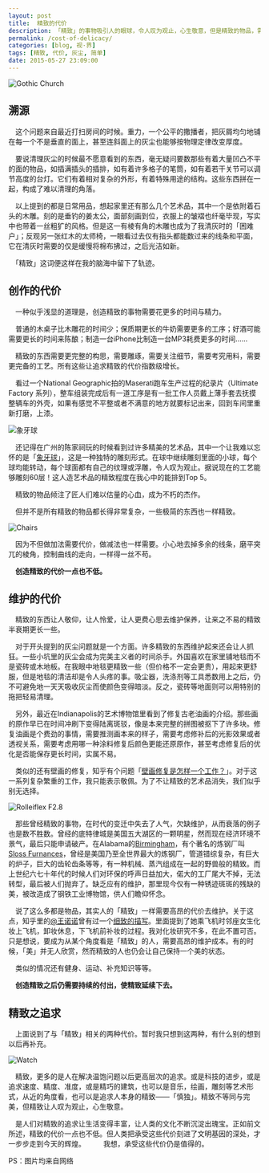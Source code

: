 ```yaml
---
layout: post
title:  精致的代价
description: 「精致」的事物吸引人的眼球，令人叹为观止，心生敬意，但是精致的物品，需要为之付出的代价似乎越高。
permalink: /cost-of-delicacy/
categories: [blog, 视·界]
tags: [精致, 代价, 灰尘, 简单]
date: 2015-05-27 23:09:00
--- 
```


![Gothic Church](http://lanternd.qiniudn.com/Pic4Post/cost-of-delicacy/gothic.jpg)

## 溯源

　这个问题来自最近打扫房间的时候。重力，一个公平的撒播者，把灰屑均匀地铺在每一个不是垂直的面上，甚至连斜面上的灰尘也能够按物理定律改变厚度。

　要说清理灰尘的时候最不愿意看到的东西，毫无疑问要数那些有着大量凹凸不平的面的物品，如插满插头的插排，如有着许多格子的笔筒，如有着若干关节可以调节高度的台灯。它们有着相对复杂的外形，有着特殊用途的结构。这些东西拼在一起，构成了难以清理的角落。

　以上提到的都是日常用品，想起家里还有那么几个艺术品，其中一个是依附着石头的木雕。刻的是垂钓的姜太公，面部刻画到位，衣服上的皱褶也纤毫毕现，写实中也带着一丝粗犷的风格。但是这一有棱有角的木雕也成为了我清灰时的「困难户」；反观另一张红木的太师椅，一眼看过去仅有指头都能数过来的线条和平面，它在清灰时需要的仅是缓慢将棉布拂过，之后光洁如新。

　「精致」这词便这样在我的脑海中留下了轨迹。

## 创作的代价

　一种似乎浅显的道理是，创造精致的事物需要花更多的时间与精力。

　普通的木桌子比木雕花的时间少；保质期更长的牛奶需要更多的工序；好酒可能需要更长的时间来陈酿；制造一台iPhone比制造一台MP3耗费更多的时间……

　精致的东西需要更完整的构思，需要雕琢，需要关注细节，需要考究用料，需要更完备的工艺。所有这些让追求精致的代价指数级增长。

　看过一个National Geographic拍的Maserati跑车生产过程的纪录片（Ultimate Factory 系列），整车组装完成后有一道工序是有一批工作人员戴上薄手套去抚摸整辆车的外壳，如果有感觉不平整或者不满意的地方就要标记出来，回到车间里重新打磨，上漆。

![象牙球](http://lanternd.qiniudn.com/Pic4Post/cost-of-delicacy/ivory.jpg)

　还记得在广州的陈家祠玩的时候看到过许多精美的艺术品，其中一个让我难以忘怀的是「[象牙球](http://baike.baidu.com/view/488093.htm#2)」，这是一种独特的雕刻形式。在球中继续雕刻里面的小球，每个球均能转动，每个球面都有自己的纹理或浮雕，令人叹为观止。据说现在的工艺能够雕刻60层！这人造艺术品的精致程度在我心中的能排到Top 5。

　精致的物品倾注了匠人们难以估量的心血，成为不朽的杰作。

　但并不是所有精致的物品都长得非常复杂，一些极简的东西也一样精致。

![Chairs](http://lanternd.qiniudn.com/Pic4Post/cost-of-delicacy/chairs.jpg)

　因为不但做加法需要代价，做减法也一样需要。小心地去掉多余的线条，磨平突兀的棱角，控制曲线的走向，一样得一丝不苟。

　**创造精致的代价一点也不低。**

## 维护的代价

　精致的东西让人敬仰，让人怜爱，让人更费心思去维护保养，让来之不易的精致半衰期更长一些。

　对于开头提到的灰尘问题就是一个方面。许多精致的东西维护起来还会让人抓狂。一些小坑里的灰尘会成为完美主义者的时间杀手。外国喜欢在家里铺地毯而不是瓷砖或木地板。在我眼中地毯更精致一些（但价格不一定会更贵），用起来更舒服，但是地毯的清洁却是令人头疼的事。吸尘器，洗涤剂等工具悉数用上之后，仍不可避免地一天天吸收灰尘而使颜色变得暗淡。反之，瓷砖等地面则可以用特别的拖把轻易清理。

　另外，最近在Indianapolis的艺术博物馆里看到了修复古老油画的介绍。那些画的原作早已在时间冲刷下变得陆离斑驳，像是本来完整的拼图被抠下了许多块。修复油画是个费劲的事情，需要推测画本来的样子，需要考虑修补后的光影效果或者透视关系，需要考虑用哪一种涂料修复后颜色更能还原原作，甚至考虑修复后的优化是否能保存更长时间，实属不易。

　类似的还有壁画的修复，知乎有个问题「[壁画修复是怎样一个工作？](http://zhi.hu/50zQ)」。对于这一系列复杂繁重的工作，我只能表示敬佩。为了不让精致的艺术品消失，我们似乎别无选择。

![Rolleiflex F2.8](http://lanternd.qiniudn.com/Pic4Post/cost-of-delicacy/rolleiflex.jpg)

　那些曾经精致的事物，在时代的变迁中失去了人气，欠缺维护，从而衰落的例子也是数不胜数。曾经的底特律城是美国五大湖区的一颗明星，然而现在经济环境不景气，最后只能申请破产。在Alabama的[Birmingham](https://www.google.com/maps/place/Sloss+Furnaces/@33.521216,-86.791437,3a,75y,157.05h,90t/data=!3m4!1e1!3m2!1sITE9Y7kutq7SEK89GRUiJg!2e0!4m2!3m1!1s0x0:0x4ed8f930de175988!6m1!1e1)，有个著名的炼钢厂叫[Sloss Furnances](https://en.wikipedia.org/wiki/Sloss_Furnaces)，曾经是美国乃至全世界最大的炼钢厂，管道错综复杂，有巨大的炉子，巨大的齿轮齿条等等，有一种机械、蒸汽组成在一起的野兽般的精致。而上世纪六七十年代的时候人们对环保的呼声日益加大，偌大的工厂尾大不掉，无法转型，最后被人们抛弃了。缺乏应有的维护，那里现今仅有一种锈迹斑斑的残缺的美，被改造成了钢铁工业博物馆，供人们瞻仰怀念。

　说了这么多都是物品，其实人的「精致」一样需要高昂的代价去维护。关于这点，知乎里的[@王诺诺](http://www.zhihu.com/people/wangnuonuo)曾有过一个[细致的描写](http://zhi.hu/gSfG)。里面提到了她乘飞机时邻座女生化妆上飞机，卸妆休息，下飞机前补妆的过程。我对化妆研究不多，在此不置可否。只是想说，要成为从某个角度看是「精致」的人，需要高昂的维护成本。有的时候，「美」并无人欣赏，然而精致的人也仍会让自己保持一个美的状态。

　类似的情况还有健身、运动、补充知识等等。

　**创造精致之后仍需要持续的付出，使精致延续下去。**

## 精致之追求

　上面说到了与「精致」相关的两种代价。暂时我只想到这两种，有什么别的想到以后再补充。

![Watch](http://lanternd.qiniudn.com/Pic4Post/cost-of-delicacy/watch.jpg)

　精致，更多的是人在解决温饱问题以后更高层次的追求。或是科技的进步，或是追求速度、精度、准度，或是精巧的建筑，也可以是音乐，绘画，雕刻等艺术形式，从近的角度看，也可以是追求人本身的精致——「慎独」。精致不等同与完美，但精致让人叹为观止，心生敬意。

　是人们对精致的追求让生活变得丰富，让人类的文化不断沉淀出瑰宝。正如前文所述，精致的代价一点也不低。但人类把承受这些代价刻进了文明基因的深处，才一步步走到今天的辉煌。
　
　我想，承受这些代价仍是值得的。

PS：图片均来自网络
